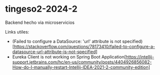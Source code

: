# tingeso2-2024-2
Backend hecho via microservicios

Links utiles:
* (Failed to configure a DataSource: 'url' attribute is not specified)[https://stackoverflow.com/questions/78173410/failed-to-configure-a-datasource-url-attribute-is-not-specified]
* Eureka Client is not working on Spring Boot Application[https://intellij-support.jetbrains.com/hc/en-us/community/posts/4404926856082-How-do-I-manually-restart-Intellij-IDEA-2021-2-community-edition]
